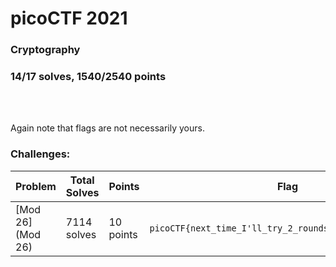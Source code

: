 # picoCTF 2021

### Cryptography
### 14/17 solves, 1540/2540 points
<br></br>

Again note that flags are not necessarily yours.

### Challenges:

|Problem |Total Solves|Points|Flag|
|---------|------|------|-------|
|[Mod 26](Mod 26)|7114 solves|10 points|`picoCTF{next_time_I'll_try_2_rounds_of_rot13_hWqFsgzu}`|

